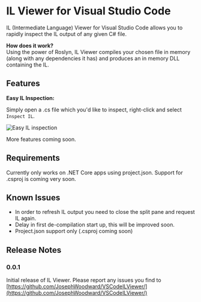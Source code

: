 # IL Viewer for Visual Studio Code

IL (Intermediate Language) Viewer for Visual Studio Code allows you to rapidly inspect the IL output of any given C# file.

**How does it work?**  
Using the power of Roslyn, IL Viewer compiles your chosen file in memory (along with any dependencies it has) and produces an in memory DLL containing the IL. 

## Features

**Easy IL Inspection:**

Simply open a .cs file which you'd like to inspect, right-click and select `Inspect IL`.

![Easy IL inspection](https://raw.githubusercontent.com/JosephWoodward/VSCodeILViewer/master/images/demo.gif)

More features coming soon.


## Requirements

Currently only works on .NET Core apps using project.json. Support for .csproj is coming very soon.

## Known Issues

- In order to refresh IL output you need to close the split pane and request IL again.
- Delay in first de-compilation start up, this will be improved soon.
- Project.json support only (.csproj coming soon)

## Release Notes

### 0.0.1

Initial release of IL Viewer. Please report any issues you find to [https://github.com/JosephWoodward/VSCodeILViewer/](https://github.com/JosephWoodward/VSCodeILViewer/)